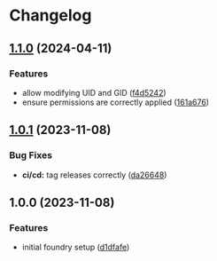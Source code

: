 # Changelog

## [1.1.0](https://github.com/AnthonyPorthouse/foundry-server/compare/v1.0.1...v1.1.0) (2024-04-11)


### Features

* allow modifying UID and GID ([f4d5242](https://github.com/AnthonyPorthouse/foundry-server/commit/f4d52421d040281d5fe23265313a4d3f2d02d02a))
* ensure permissions are correctly applied ([161a676](https://github.com/AnthonyPorthouse/foundry-server/commit/161a676320564ab0ac13257c768cee90453d4932))

## [1.0.1](https://github.com/AnthonyPorthouse/foundry-server/compare/v1.0.0...v1.0.1) (2023-11-08)


### Bug Fixes

* **ci/cd:** tag releases correctly ([da26648](https://github.com/AnthonyPorthouse/foundry-server/commit/da2664805c21183ac2f6e0483c2fd9610eb1b781))

## 1.0.0 (2023-11-08)


### Features

* initial foundry setup ([d1dfafe](https://github.com/AnthonyPorthouse/foundry-server/commit/d1dfafeea42405349ef7566150c2501c481a20ba))
